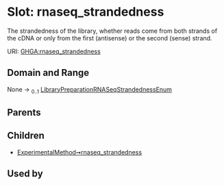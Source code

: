 
# Slot: rnaseq_strandedness


The strandedness of the library, whether reads come from both strands of the cDNA or only from the first (antisense) or the second (sense) strand.

URI: [GHGA:rnaseq_strandedness](https://w3id.org/GHGA/rnaseq_strandedness)


## Domain and Range

None &#8594;  <sub>0..1</sub> [LibraryPreparationRNASeqStrandednessEnum](LibraryPreparationRNASeqStrandednessEnum.md)

## Parents


## Children

 *  [ExperimentalMethod➞rnaseq_strandedness](ExperimentalMethod_rnaseq_strandedness.md)

## Used by


